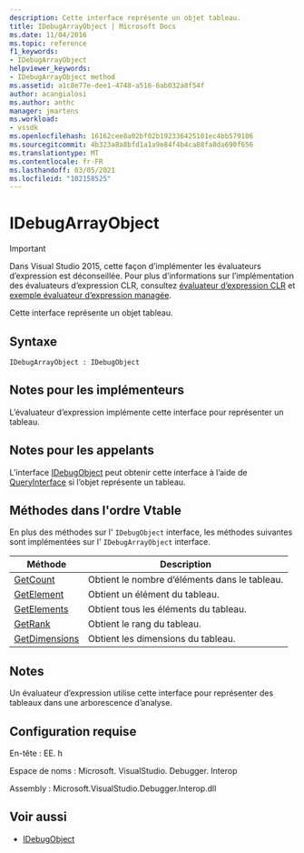```yaml
---
description: Cette interface représente un objet tableau.
title: IDebugArrayObject | Microsoft Docs
ms.date: 11/04/2016
ms.topic: reference
f1_keywords:
- IDebugArrayObject
helpviewer_keywords:
- IDebugArrayObject method
ms.assetid: a1c8e77e-dee1-4748-a516-6ab032a8f54f
author: acangialosi
ms.author: anthc
manager: jmartens
ms.workload:
- vssdk
ms.openlocfilehash: 16162cee8a02bf02b192336425101ec4bb579106
ms.sourcegitcommit: 4b323a8a8bfd1a1a9e84f4b4ca88fa8da690f656
ms.translationtype: MT
ms.contentlocale: fr-FR
ms.lasthandoff: 03/05/2021
ms.locfileid: "102158525"
---
```

# <a name="idebugarrayobject"></a>IDebugArrayObject
> [!IMPORTANT]
> Dans Visual Studio 2015, cette façon d’implémenter les évaluateurs d’expression est déconseillée. Pour plus d’informations sur l’implémentation des évaluateurs d’expression CLR, consultez [évaluateur d’expression CLR](https://github.com/Microsoft/ConcordExtensibilitySamples/wiki/CLR-Expression-Evaluators) et [exemple évaluateur d’expression managée](https://github.com/Microsoft/ConcordExtensibilitySamples/wiki/Managed-Expression-Evaluator-Sample).

 Cette interface représente un objet tableau.

## <a name="syntax"></a>Syntaxe

```
IDebugArrayObject : IDebugObject
```

## <a name="notes-for-implementers"></a>Notes pour les implémenteurs
 L’évaluateur d’expression implémente cette interface pour représenter un tableau.

## <a name="notes-for-callers"></a>Notes pour les appelants
 L’interface [IDebugObject](../../../extensibility/debugger/reference/idebugobject.md) peut obtenir cette interface à l’aide de [QueryInterface](/cpp/atl/queryinterface) si l’objet représente un tableau.

## <a name="methods-in-vtable-order"></a>Méthodes dans l'ordre Vtable
 En plus des méthodes sur l' `IDebugObject` interface, les méthodes suivantes sont implémentées sur l' `IDebugArrayObject` interface.

|Méthode|Description|
|------------|-----------------|
|[GetCount](../../../extensibility/debugger/reference/idebugarrayobject-getcount.md)|Obtient le nombre d’éléments dans le tableau.|
|[GetElement](../../../extensibility/debugger/reference/idebugarrayobject-getelement.md)|Obtient un élément du tableau.|
|[GetElements](../../../extensibility/debugger/reference/idebugarrayobject-getelements.md)|Obtient tous les éléments du tableau.|
|[GetRank](../../../extensibility/debugger/reference/idebugarrayobject-getrank.md)|Obtient le rang du tableau.|
|[GetDimensions](../../../extensibility/debugger/reference/idebugarrayobject-getdimensions.md)|Obtient les dimensions du tableau.|

## <a name="remarks"></a>Notes
 Un évaluateur d’expression utilise cette interface pour représenter des tableaux dans une arborescence d’analyse.

## <a name="requirements"></a>Configuration requise
 En-tête : EE. h

 Espace de noms : Microsoft. VisualStudio. Debugger. Interop

 Assembly : Microsoft.VisualStudio.Debugger.Interop.dll

## <a name="see-also"></a>Voir aussi
- [IDebugObject](../../../extensibility/debugger/reference/idebugobject.md)

